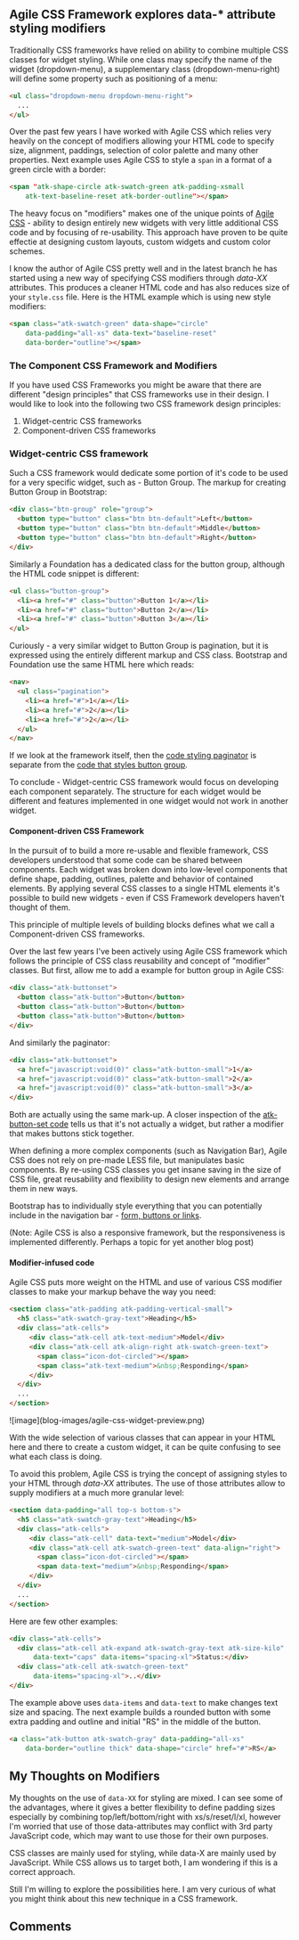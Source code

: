 ## Agile CSS Framework explores data-* attribute styling modifiers

Traditionally CSS frameworks have relied on ability to combine multiple CSS classes for widget styling. While one class may specify the name of the widget (dropdown-menu), a supplementary class (dropdown-menu-right) will define some property such as positioning of a menu:

``` html
<ul class="dropdown-menu dropdown-menu-right">
  ...
</ul>
```


Over the past few years I have worked with Agile CSS which relies very heavily on the concept of modifiers allowing your HTML code to specify size, alignment, paddings, selection of color palette and many other properties. Next example uses Agile CSS to style a `span` in a format of a green circle with a border:

``` html
<span "atk-shape-circle atk-swatch-green atk-padding-xsmall
    atk-text-baseline-reset atk-border-outline"></span>
```

The heavy focus on "modifiers" makes one of the unique points of [Agile CSS](http://css.agiletoolkit.org/) - ability to design entirely new widgets with very little additional CSS code and by focusing of re-usability. This approach have proven to be quite effectie at designing custom layouts, custom widgets and custom color schemes.

I know the author of Agile CSS pretty well and in the latest branch he has started using a new way of specifying CSS modifiers through *data-XX* attributes. This produces a cleaner HTML code and has also reduces size of your `style.css` file. Here is the HTML example which is using new style modifiers:

``` html
<span class="atk-swatch-green" data-shape="circle"
    data-padding="all-xs" data-text="baseline-reset"
    data-border="outline"></span>
```

### The Component CSS Framework and Modifiers

If you have used CSS Frameworks you might be aware that there are different "design principles" that CSS frameworks use in their design. I would like to look into the following two CSS framework design principles:

 1. Widget-centric CSS frameworks
 2. Component-driven CSS frameworks

### Widget-centric CSS framework

Such a CSS framework would dedicate some portion of it's code to be used for a very specific widget, such as - Button Group. The markup for creating Button Group in Bootstrap:

``` html
<div class="btn-group" role="group">
  <button type="button" class="btn btn-default">Left</button>
  <button type="button" class="btn btn-default">Middle</button>
  <button type="button" class="btn btn-default">Right</button>
</div>
```

Similarly a Foundation has a dedicated class for the button group, although the HTML code snippet is different:

``` html
<ul class="button-group">
  <li><a href="#" class="button">Button 1</a></li>
  <li><a href="#" class="button">Button 2</a></li>
  <li><a href="#" class="button">Button 3</a></li>
</ul>
```

Curiously - a very similar widget to Button Group is pagination, but it is expressed using the entirely different markup and CSS class. Bootstrap and Foundation use the same HTML here which reads:

``` html
<nav>
  <ul class="pagination">
    <li><a href="#">1</a></li>
    <li><a href="#">2</a></li>
    <li><a href="#">2</a></li>
  </ul>
</nav>
```

If we look at the framework itself, then the [code styling paginator](https://github.com/twbs/bootstrap/blob/master/less/pagination.less) is separate from the [code that styles button group](https://github.com/twbs/bootstrap/blob/master/less/button-groups.less).

To conclude - Widget-centric CSS framework would focus on developing each component separately. The structure for each widget would be different and features implemented in one widget would not work in another widget.


#### Component-driven CSS Framework

In the pursuit of to build a more re-usable and flexible framework, CSS developers understood that some code can be shared between components. Each widget was broken down into low-level components that define shape, padding, outlines, palette and behavior of contained elements. By applying several CSS classes to a single HTML elements it's possible to build new widgets - even if CSS Framework developers haven't thought of them.

This principle of multiple levels of building blocks defines what we call a Component-driven CSS frameworks.

Over the last few years I've been actively using Agile CSS framework which follows the principle of CSS class reusability and concept of "modifier" classes. But first, allow me to add a example for button group in Agile CSS:

``` html
<div class="atk-buttonset">
  <button class="atk-button">Button</button>
  <button class="atk-button">Button</button>
  <button class="atk-button">Button</button>
</div>
```

And similarly the paginator:

``` html
<div class="atk-buttonset">
  <a href="javascript:void(0)" class="atk-button-small">1</a>
  <a href="javascript:void(0)" class="atk-button-small">2</a>
  <a href="javascript:void(0)" class="atk-button-small">3</a>
</div>
```

Both are actually using the same mark-up. A closer inspection of the [atk-button-set code](https://github.com/atk4/agiletoolkit-css/blob/master/framework/less/components.less#L216) tells us that it's not actually a widget, but rather a modifier that makes buttons stick together.

When defining a more complex components (such as Navigation Bar), Agile CSS does not rely on pre-made LESS file, but manipulates basic components. By re-using CSS classes you get insane saving in the size of CSS file, great reusability and flexibility to design new elements and arrange them in new ways.

Bootstrap has to individually style everything that you can potentially include in the navigation bar - [form, buttons or links](https://github.com/twbs/bootstrap/blob/e38f066d8c203c3e032da0ff23cd2d6098ee2dd6/less/navbar.less#L286).

(Note: Agile CSS is also a responsive framework, but the responsiveness is implemented differently. Perhaps a topic for yet another blog post)

#### Modifier-infused code

Agile CSS puts more weight on the HTML and use of various CSS modifier classes to make your markup behave the way you need:

``` html
<section class="atk-padding atk-padding-vertical-small">
  <h5 class="atk-swatch-gray-text">Heading</h5>
  <div class="atk-cells">
     <div class="atk-cell atk-text-medium">Model</div>
     <div class="atk-cell atk-align-right atk-swatch-green-text">
       <span class="icon-dot-circled"></span>
       <span class="atk-text-medium">&nbsp;Responding</span>
     </div>
  </div>
  ...
</section>
```

<div class="atk-move-right atk-padding-left" markdown="1">
![image](blog-images/agile-css-widget-preview.png)
</div>

With the wide selection of various classes that can appear in your HTML here and there to create a custom widget, it can be quite confusing to see what each class is doing.

To avoid this problem, Agile CSS is trying the concept of assigning styles to your HTML through *data-XX* attributes. The use of those attributes allow to supply modifiers at a much more granular level:

``` html
<section data-padding="all top-s bottom-s">
  <h5 class="atk-swatch-gray-text">Heading</h5>
  <div class="atk-cells">
     <div class="atk-cell" data-text="medium">Model</div>
     <div class="atk-cell atk-swatch-green-text" data-align="right">
       <span class="icon-dot-circled"></span>
       <span data-text="medium">&nbsp;Responding</span>
     </div>
  </div>
  ...
</section>
```

Here are few other examples:

``` html
<div class="atk-cells">
  <div class="atk-cell atk-expand atk-swatch-gray-text atk-size-kilo"
      data-text="caps" data-items="spacing-xl">Status:</div>
  <div class="atk-cell atk-swatch-green-text"
      data-items="spacing-xl">..</div>
</div>
```

The example above uses `data-items` and `data-text` to make changes text size and spacing. The next example builds a rounded button with some extra padding and outline and initial "RS" in the middle of the button.

``` html
<a class="atk-button atk-swatch-gray" data-padding="all-xs"
    data-border="outline thick" data-shape="circle" href="#">RS</a>
```

## My Thoughts on Modifiers

My thoughts on the use of `data-XX` for styling are mixed. I can see some of the advantages, where it gives a better flexibility to define padding sizes especially by combining top/left/bottom/right with xs/s/reset/l/xl, however I'm worried that use of those data-attributes may conflict with 3rd party JavaScript code, which may want to use those for their own purposes.

CSS classes are mainly used for styling, while data-X are mainly used by JavaScript. While CSS allows us to target both, I am wondering if this is a correct approach.

Still I'm willing to explore the possibilities here. I am very curious of what you might think about this new technique in a CSS framework.

## Comments

<div id="disqus_thread"></div>
<script>
(function() {
var d = document, s = d.createElement('script');

s.src = '//nearlyguru.disqus.com/embed.js';

s.setAttribute('data-timestamp', +new Date());
(d.head || d.body).appendChild(s);
})();
</script>
